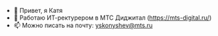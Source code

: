 - 👋 Привет, я Катя
- 👀 Работаю ИТ-ректурером в МТС Диджитал (https://mts-digital.ru/)
- 📫 Можно писать на почту: yskonyshev@mts.ru
